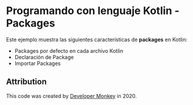 # Programando con lenguaje Kotlin - Packages

Este ejemplo muestra las siguientes características de **packages** en Kotlin:

* Packages por defecto en cada archivo Kotlin
* Declaración de Package
* Importar Packages

## Attribution

This code was created by [Developer Monkey](https://developermonkey.es) in 2020.